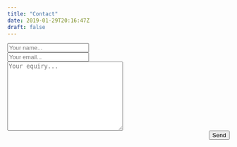```yaml
---
title: "Contact"
date: 2019-01-29T20:16:47Z
draft: false
---
```


<form class="form" action="https://formspree.io/matthew.hope396@outlook.com" method="POST">
    <div class="form-group">
        <input type="text" name="name" class="form-control" placeholder="Your name...">
    </div>
    <div class="form-group">
        <input type="email" name="_replyto" class="form-control" placeholder="Your email...">
    </div>
    <div class="form-group">
        <textarea name="message" cols="30" rows="10" class="form-control" placeholder="Your equiry..."></textarea>
    </div>
    <div class="form-group" style="text-align: right;">
        <input type="submit" value="Send" class="button">
    </div>
</form> 